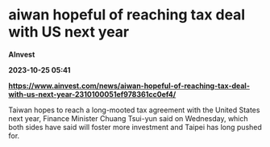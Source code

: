 # aiwan hopeful of reaching tax deal with US next year
**AInvest**

**2023-10-25 05:41**

**https://www.ainvest.com/news/aiwan-hopeful-of-reaching-tax-deal-with-us-next-year-2310100051ef978361cc0ef4/**

Taiwan hopes to reach a long-mooted tax agreement with the United States next year, Finance Minister Chuang Tsui-yun said on Wednesday, which both sides have said will foster more investment and Taipei has long pushed for.